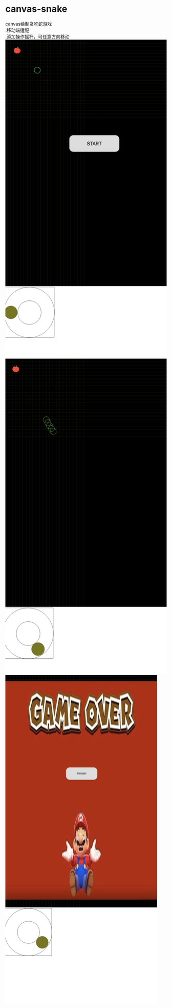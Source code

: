 # canvas-snake
canvas绘制贪吃蛇游戏</br>
.移动端适配</br>
.添加操作摇杆，可任意方向移动
![image](https://github.com/Amy2014/canvas-snake/blob/master/demo1.png)
![image](https://github.com/Amy2014/canvas-snake/blob/master/demo2.png)
![image](https://github.com/Amy2014/canvas-snake/blob/master/demo.png)
